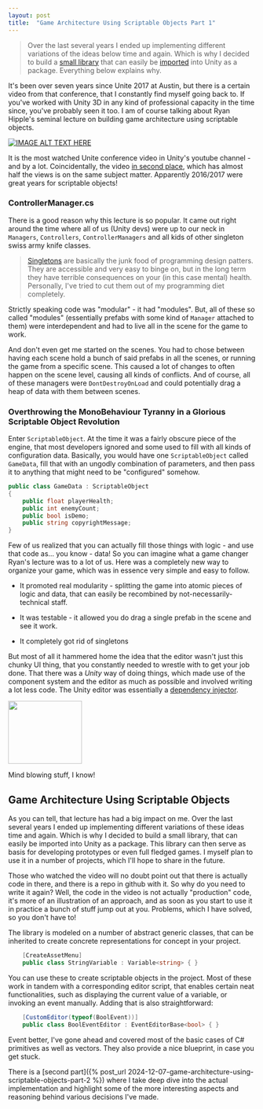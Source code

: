 ```yaml
---
layout: post
title:  "Game Architecture Using Scriptable Objects Part 1"
---
```


>Over the last several years I ended up implementing different variations of the ideas below time and again. Which is why I decided to build a [small library](https://github.com/HypnoBeaverMoose/scriptable-library-unity) that can easily be [imported](https://docs.unity3d.com/Manual/upm-ui-giturl.html) into Unity as a package. Everything below explains why.

It's been over seven years since Unite 2017 at Austin, but there is a certain video from that conference, that I constantly find myself going back to. If you've worked with Unity 3D in any kind of professional capacity in the time since, you've probably seen it too. 
I am of course talking about Ryan Hipple's seminal lecture on building game architecture using scriptable objects.

[![IMAGE ALT TEXT HERE](http://img.youtube.com/vi/raQ3iHhE_Kk/0.jpg)](https://www.youtube.com/watch?v=raQ3iHhE_Kk) 

It is the most watched Unite conference video in Unity's youtube channel - and by a lot. Coincidentally, the video [in second place](https://www.youtube.com/watch?v=6vmRwLYWNRo), which has almost half the views is on the same subject matter. Apparently 2016/2017 were great years for scriptable objects!

### ControllerManager.cs

There is a good reason why this lecture is so popular. It came out right around the time where all of us (Unity devs) were up to our neck in `Managers`, `Controllers`, `ControllerManagers` and all kids of other singleton swiss army knife classes. 

>[Singletons](https://en.wikipedia.org/wiki/Singleton_pattern) are basically the junk food of programming design patters. They are accessible and very easy to binge on, but in the long term they have terrible consequences on your (in this case mental) health. Personally, I've tried to cut them out of my programming diet completely.

Strictly speaking code was "modular" - it had "modules". But, all of these so called "modules" (essentially prefabs with some kind of `Manager` attached to them) were interdependent and had to live all in the scene for the game to work. 

And don't even get me started on the scenes. You had to chose between having each scene hold a bunch of said prefabs in all the scenes, or running the game from a specific scene. This caused a lot of changes to often happen on the scene level, causing all kinds of conflicts. And of course, all of these managers were `DontDestroyOnLoad` and could potentially drag a heap of data with them between scenes. 

### Overthrowing the MonoBehaviour Tyranny in a Glorious Scriptable Object Revolution

Enter `ScriptableObject`. 
At the time it was a fairly obscure piece of the engine, that most developers ignored and some used to fill with all kinds of configuration data. Basically, you would have one `ScriptableObject` called `GameData`, fill that with an ungodly combination of parameters, and then pass it to anything that might need to be "configured" somehow.

```cs
public class GameData : ScriptableObject
{
    public float playerHealth;
    public int enemyCount;
    public bool isDemo;
    public string copyrightMessage;
}
```
Few of us realized that you can actually fill those things with logic - and use that code as... you know - data! So you can imagine what a game changer Ryan's lecture was to a lot of us. Here was a completely new way to organize your game, which was in essence very simple and easy to follow. 

- It promoted real modularity - splitting the game into atomic pieces of logic and data, that can easily be recombined by not-necessarily-technical staff.

- It was testable - it allowed you do drag a single prefab in the scene and see it work. 

- It completely got rid of singletons

But most of all it hammered home the idea that the editor wasn't just this chunky UI thing, that you constantly needed to wrestle with to get your job done. That there was a *Unity* way of doing things, which made use of the component system and the editor as much as possible and involved writing a lot less code. The Unity editor was essentially a [dependency injector](https://en.wikipedia.org/wiki/Dependency_injection). 

<img src="https://media1.tenor.com/m/LVeZa0OwoVgAAAAd/shock-shocked.gif" width="150" height="128" />

Mind blowing stuff, I know!

## Game Architecture Using Scriptable Objects

As you can tell, that lecture has had a big impact on me. Over the last several years I ended up implementing different variations of these ideas time and again. Which is why I decided to build a small library, that can easily be imported into Unity as a package. This library can then serve as basis for developing prototypes or even full fledged games. I myself plan to use it in a number of projects, which I'll hope to share in the future.

Those who watched the video will no doubt point out that there is actually code in there, and there is a repo in github with it. So why do you need to write it again? Well, the code in the video is not actually "production" code, it's more of an illustration of an approach, and as soon as you start to use it in practice a bunch of stuff jump out at you. Problems, which I have solved, so you don't have to!

The library is modeled on a number of abstract generic classes, that can be inherited to create concrete representations for concept in your project.
```cs
    [CreateAssetMenu]
    public class StringVariable : Variable<string> { }
```
You can use these to create scriptable objects in the project. Most of these work in tandem with a corresponding editor script, that enables certain neat functionalities, such as displaying the current value of a variable, or invoking an event manually. Adding that is also straightforward: 
```cs
    [CustomEditor(typeof(BoolEvent))]
    public class BoolEventEditor : EventEditorBase<bool> { }
```
Event better, I've gone ahead and covered most of the basic cases of C# primitives as well as vectors. They also provide a nice blueprint, in case you get stuck. 



There is a [second part]({% post_url 2024-12-07-game-architecture-using-scriptable-objects-part-2 %}) where I take deep dive into the actual implementation and highlight some of the more interesting aspects and reasoning behind various decisions I've made.